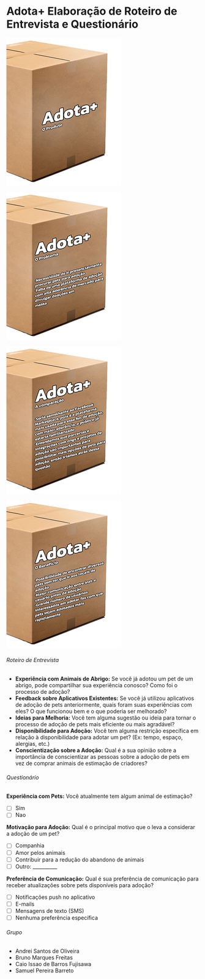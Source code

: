 # Adota+ Elaboração de Roteiro de Entrevista e Questionário

![1713062777142](image/AdotaMais/1713062777142.jpg)

![1713062787449](image/AdotaMais/1713062787449.jpg)

![1713062791857](image/AdotaMais/1713062791857.jpg)

![1713062795258](image/AdotaMais/1713062795258.jpg)

###### Roteiro de Entrevista

* **Experiência com Animais de Abrigo:** Se você já adotou um pet de um abrigo, pode compartilhar sua experiência conosco? Como foi o processo de adoção?
* **Feedback sobre Aplicativos Existentes:** Se você já utilizou aplicativos de adoção de pets anteriormente, quais foram suas experiências com eles? O que funcionou bem e o que poderia ser melhorado?
* **Ideias para Melhoria:** Você tem alguma sugestão ou ideia para tornar o processo de adoção de pets mais eficiente ou mais agradável?
* **Disponibilidade para Adoção:** Você tem alguma restrição específica em relação à disponibilidade para adotar um pet? (Ex: tempo, espaço, alergias, etc.)
* **Conscientização sobre a Adoção:** Qual é a sua opinião sobre a importância de conscientizar as pessoas sobre a adoção de pets em vez de comprar animais de estimação de criadores?

###### Questionário

**Experiência com Pets:** Você atualmente tem algum animal de estimação?

* [ ] Sim
* [ ] Nao

**Motivação para Adoção:** Qual é o principal motivo que o leva a considerar a adoção de um pet?

* [ ] Companhia
* [ ] Amor pelos animais
* [ ] Contribuir para a redução do abandono de animais
* [ ] Outro: __________

**Preferência de Comunicação:** Qual é sua preferência de comunicação para receber atualizações sobre pets disponíveis para adoção?

* [ ] Notificações push no aplicativo
* [ ] E-mails
* [ ] Mensagens de texto (SMS)
* [ ] Nenhuma preferência específica

###### Grupo

* Andrei Santos de Oliveira
* Bruno Marques Freitas
* Caio Issao de Barros Fujisawa
* Samuel Pereira Barreto
